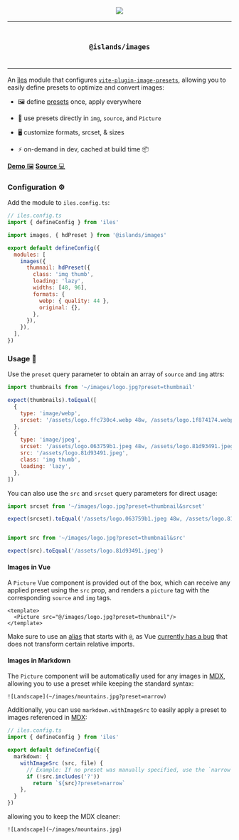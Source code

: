 <p align="center">
  <a href="https://iles-docs.netlify.app">
    <img src="https://github.com/ElMassimo/iles/blob/main/docs/images/banner.png"/>
  </a>
</p>

<p align="center">
<table>
<tbody>
<td align="center">
<br/>
<p align="center">
  <h3><samp>@islands/images</samp></h3>
  <img width="2000" height="0">
</p>
</td>
</tbody>
</table>
</p>

[îles]: https://github.com/ElMassimo/iles
[docs]: https://iles-docs.netlify.app
[MDX]: https://iles-docs.netlify.app/guide/markdown
[alias]: https://iles-docs.netlify.app/guide/development#default-app-structure
[vite-plugin-image-presets]: https://github.com/ElMassimo/vite-plugin-image-presets

[live]: https://the-vue-point-with-iles.netlify.app/
[vuepoint]: https://github.com/ElMassimo/iles/tree/main/playground/the-vue-point/iles.config.ts

An [îles] module that configures [`vite-plugin-image-presets`][vite-plugin-image-presets], allowing you to easily define presets to optimize and convert images:

- 🖼 define [presets][vite-plugin-image-presets] once, apply everywhere

- 🔗 use presets directly in `img`, `source`, and `Picture`

- 🖥 customize formats, srcset, & sizes

- ⚡️ on-demand in dev, cached at build time 📦

[__Demo__ 🖼][live]
[__Source__ 💻][vuepoint]

### Configuration ⚙️

Add the module to `iles.config.ts`:

```js
// iles.config.ts
import { defineConfig } from 'iles'

import images, { hdPreset } from '@islands/images'

export default defineConfig({
  modules: [
    images({
      thumnail: hdPreset({
        class: 'img thumb',
        loading: 'lazy',
        widths: [48, 96],
        formats: {
          webp: { quality: 44 },
          original: {},
        },
      }),
    }),
  ],
})
```

### Usage 🚀

Use the `preset` query parameter to obtain an array of `source` and `img` attrs:

```js
import thumbnails from '~/images/logo.jpg?preset=thumbnail'

expect(thumbnails).toEqual([
  {
    type: 'image/webp',
    srcset: '/assets/logo.ffc730c4.webp 48w, /assets/logo.1f874174.webp 96w',
  },
  {
    type: 'image/jpeg',
    srcset: '/assets/logo.063759b1.jpeg 48w, /assets/logo.81d93491.jpeg 96w',
    src: '/assets/logo.81d93491.jpeg',
    class: 'img thumb',
    loading: 'lazy',
  },
])
```

You can also use the `src` and `srcset` query parameters for direct usage:

```js
import srcset from '~/images/logo.jpg?preset=thumbnail&srcset'

expect(srcset).toEqual('/assets/logo.063759b1.jpeg 48w, /assets/logo.81d93491.jpeg 96w')


import src from '~/images/logo.jpg?preset=thumbnail&src'

expect(src).toEqual('/assets/logo.81d93491.jpeg')
```

#### Images in Vue

A `Picture` Vue component is provided out of the box, which can receive any
applied preset using the `src` prop, and renders a `picture` tag with the
corresponding `source` and `img` tags.

```vue
<template>
  <Picture src="@/images/logo.jpg?preset=thumbnail"/>
</template>
```

Make sure to use an [alias] that starts with `@`, as Vue [currently has a bug](https://github.com/vuejs/vue-next/issues/4819) that does not transform certain
relative imports.

#### Images in Markdown

The `Picture` component will be automatically used for any images in [MDX],
allowing you to use a preset while keeping the standard syntax:

```mdx
![Landscape](~/images/mountains.jpg?preset=narrow)
```

Additionally, you can use `markdown.withImageSrc` to easily apply a preset to
images referenced in [MDX]:

```ts
// iles.config.ts
import { defineConfig } from 'iles'

export default defineConfig({
  markdown: {
    withImageSrc (src, file) {
      // Example: If no preset was manually specified, use the `narrow` preset.
      if (!src.includes('?'))
        return `${src}?preset=narrow`
    },
  }
})
```

allowing you to keep the MDX cleaner:

```mdx
![Landscape](~/images/mountains.jpg)
```
